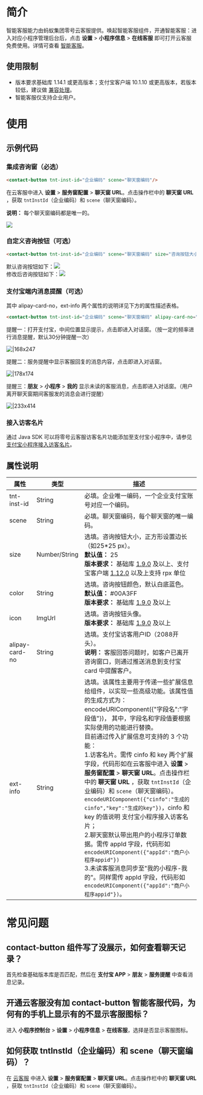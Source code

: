 # 简介
智能客服能力由蚂蚁集团零号云客服提供。唤起智能客服组件，开通智能客服：进入对应小程序管理后台后，点击  **设置** > **小程序信息** > **在线客服** 即可打开云客服免费使用。详情可查看 [智能客服](https://opendocs.alipay.com/b/03al9b)。

## 使用限制

- 版本要求基础库 1.14.1 或更高版本；支付宝客户端 10.1.10 或更高版本，若版本较低，建议做 [兼容处理](https://opendocs.alipay.com/mini/framework/compatibility)。
- 智能客服仅支持企业用户。

# 使用

## 示例代码

### 集成咨询窗（必选）
```html
<contact-button tnt-inst-id="企业编码" scene="聊天窗编码"/>
```
在云客服中进入 **设置** > **服务窗配置** > **聊天窗 URL**。点击操作栏中的 **聊天窗 URL** ，获取 `tntInstId`（企业编码）和 `scene`（聊天窗编码）。

**说明：** 每个聊天窗编码都是唯一的。

![](https://mdn.alipayobjects.com/afts/img/A*k7QVQ6AMG2kAAAAAAAAAAAAAAa8wAA/original?bz=openpt_doc&t=wAOJIXkLeD7rIRlIu1X8XQAAAABkMK8AAAAA#align=left&display=inline&height=448&margin=%5Bobject%20Object%5D&originHeight=448&originWidth=1920&status=done&style=none&width=1920)

###  自定义咨询按钮（可选）
```html
<contact-button tnt-inst-id="企业编码" scene="聊天窗编码" size="咨询按钮大小" color="咨询按钮颜色" icon="咨询按钮图片url" />
```
默认咨询按钮如下：![](https://cdn.nlark.com/lark/0/2018/png/14456/1540978653403-b7e714e5-1850-4f70-a16d-02f519934a9c.png#align=left&display=inline&height=80&margin=%5Bobject%20Object%5D&originHeight=80&originWidth=93&status=done&style=none&width=51)<br />修改后咨询按钮如下：![](https://cdn.nlark.com/lark/0/2018/png/14456/1540978838133-fb2e4c3f-c787-498c-a22f-17b4ef3c2e36.png#align=left&display=inline&height=54&margin=%5Bobject%20Object%5D&originHeight=54&originWidth=54&status=done&style=none&width=54)

###  支付宝端内消息提醒（可选）
其中 alipay-card-no，ext-info 两个属性的说明详见下方的属性描述表格。
```html
<contact-button tnt-inst-id="企业编码" scene="聊天窗编码" alipay-card-no="2088用户ID" ext-info="扩展信息"/>
```
提醒一：打开支付宝，中间位置显示提示，点击即进入对话窗。（按一定的频率进行消息提醒，默认30分钟提醒一次）

![|168x247](https://cdn.nlark.com/lark/0/2018/png/14456/1540984972757-72ccf597-9c89-4c49-be2e-9082cf3d504d.png#align=left&display=inline&height=631&margin=%5Bobject%20Object%5D&originHeight=631&originWidth=429&status=done&style=none&width=168)

提醒二：服务提醒中显示客服回复的消息内容，点击即进入对话窗。

![|178x174](https://cdn.nlark.com/lark/0/2018/png/14456/1540985055959-eafc3a3e-a2b6-468e-9766-8f200e45abfe.png#align=left&display=inline&height=422&margin=%5Bobject%20Object%5D&originHeight=422&originWidth=432&status=done&style=none&width=178)

提醒三：**朋友** > **小程序** > **我的** 显示未读的客服消息，点击即进入对话窗。（用户离开聊天窗期间客服发的消息会进行提醒）

![|233x414](https://mdn.alipayobjects.com/afts/img/A*DVsRQJVXhEoAAAAAAAAAAABkAa8wAA/1024w_1024h_1l.png?bz=openpt_doc&t=Sd-T3Y8FDP4FcXpjFrQ5PAAAAABkMK8AAAAA#align=left&display=inline&height=414&margin=%5Bobject%20Object%5D&originHeight=414&originWidth=233&status=done&style=none&width=233)

###  接入访客名片
通过 Java SDK 可以将零号云客服访客名片功能添加至支付宝小程序中，请参见 [支付宝小程序接入访客名片](https://tech.antfin.com/docs/2/96906)。

##  属性说明
| **属性** | **类型** | **描述** |
| --- | --- | --- |
| tnt-inst-id | String | 必填。企业唯一编码，一个企业支付宝账号对应一个编码。 |
| scene | String | 必填。聊天窗编码，每个聊天窗的唯一编码。 |
| size | Number/String | 选填。咨询按钮大小，正方形设置边长（如25*25 px）。<br />**默认值：** 25<br />**版本要求：** 基础库 [1.9.0](https://opendocs.alipay.com/mini/framework/compatibility) 及以上、支付宝客户端 [1.12.0](https://opendocs.alipay.com/mini/framework/compatibility) 以及上支持 rpx 单位 |
| color | String | 选填。咨询按钮颜色，默认白底蓝色。<br />**默认值：** #00A3FF<br />**版本要求：** 基础库 [1.9.0](https://opendocs.alipay.com/mini/framework/compatibility) 及以上 |
| icon | ImgUrl | 选填。咨询按钮头像。<br />**版本要求：** 基础库 [1.9.0](/mini/framework/compatibility) 及以上 |
| alipay-card-no | String | 选填。支付宝访客用户ID（2088开头）。<br />**说明：** 客服回答问题时，如客户已离开咨询窗口，则通过推送消息到支付宝 card 中提醒客户。 |
| ext-info | String | 选填。该属性主要用于传递一些扩展信息给组件，以实现一些高级功能。该属性值的生成方式为：encodeURIComponent({"字段名":"字段值"})， 其中，字段名和字段值要根据实际使用的功能进行替换。<br />目前通过传入扩展信息可支持的 3 个功能：<br />1.访客名片。需传 cinfo 和 key 两个扩展字段，代码形如在云客服中进入 **设置** > **服务窗配置** > **聊天窗 URL**。点击操作栏中的 **聊天窗 URL** ，获取 `tntInstId`（企业编码）和 `scene`（聊天窗编码）。`encodeURIComponent({"cinfo":"生成的 cinfo","key":"生成的key"})`，cinfo 和 key 的值说明 支付宝小程序接入访客名片；<br />2.聊天窗默认带出用户的小程序订单数据。需传 appId 字段，代码形如`encodeURIComponent({"appId":"商户小程序appid"}) `<br />3.未读客服消息同步至"我的小程序-我的"。同样需传 appId 字段，代码形如 `encodeURIComponent({"appId":"商户小程序appid"})`。 |

# 常见问题

## contact-button 组件写了没展示，如何查看聊天记录？
首先检查基础版本库是否匹配，然后在 **支付宝 APP** > **朋友** > **服务提醒** 中查看消息记录。

## 开通云客服没有加 contact-button 智能客服代码，为何有的手机上显示有的不显示客服图标？
进入 **小程序控制台** > **设置** > **小程序信息** > **在线客服**，选择是否显示客服图标。

## 如何获取 tntInstId（企业编码）和 scene（聊天窗编码）？
在 [云客服](https://csmng.cloud.alipay.com/ccm.htm#/home) 中进入 **设置** > **服务窗配置** > **聊天窗 URL**。点击操作栏中的 **聊天窗 URL** ，获取 `tntInstId`（企业编码）和 `scene`（聊天窗编码）。
